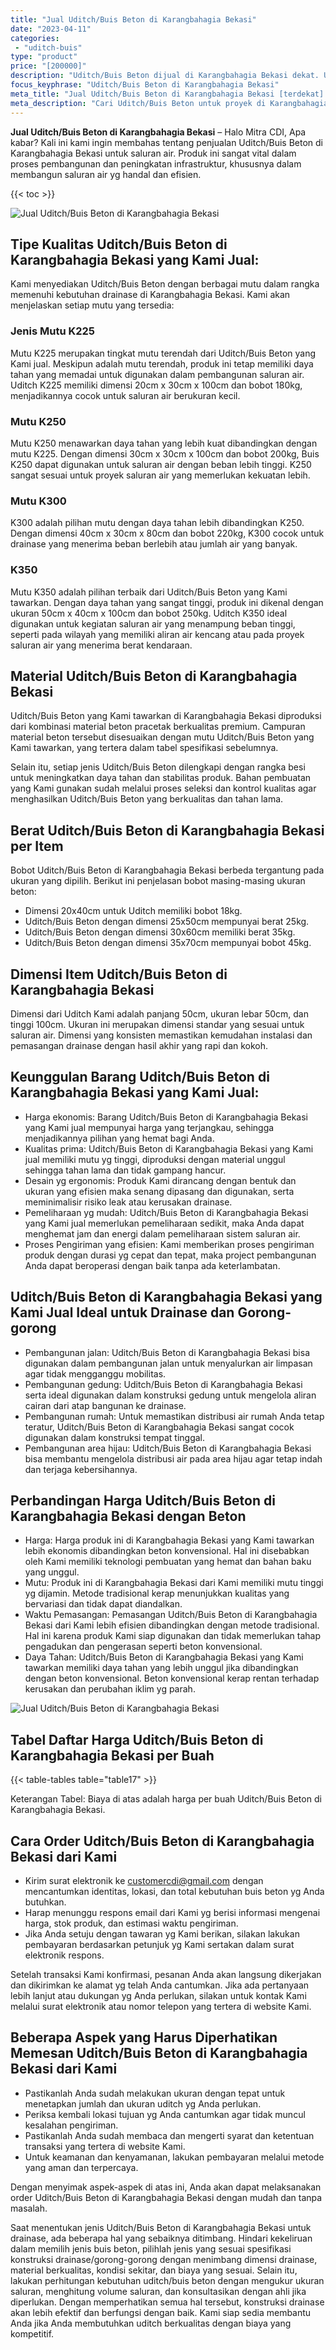 ```yaml
---
title: "Jual Uditch/Buis Beton di Karangbahagia Bekasi"
date: "2023-04-11"
categories:
 - "uditch-buis"
type: "product"
price: "[200000]"
description: "Uditch/Buis Beton dijual di Karangbahagia Bekasi dekat. Uditch/Buis Beton ini sering digunakan dalam project infrastruktur sebagai saluran drainase yang efisien dan tahan lama. Hubungi kami untuk informasi lebih lanjut."
focus_keyphrase: "Uditch/Buis Beton di Karangbahagia Bekasi"
meta_title: "Jual Uditch/Buis Beton di Karangbahagia Bekasi [terdekat] - CDI"
meta_description: "Cari Uditch/Buis Beton untuk proyek di Karangbahagia Bekasi? Kami menyediakan Uditch/Buis Beton berkualitas untuk infrastruktur saluran pembuangan. Dapatkan penawaran terbaik sekarang."
---
```


**Jual Uditch/Buis Beton di Karangbahagia Bekasi** – Halo Mitra CDI, Apa kabar? Kali ini kami ingin membahas tentang penjualan Uditch/Buis Beton di Karangbahagia Bekasi untuk saluran air. Produk ini sangat vital dalam proses pembangunan dan peningkatan infrastruktur, khususnya dalam membangun saluran air yg handal dan efisien.

{{< toc >}}

![Jual Uditch/Buis Beton di Karangbahagia Bekasi](/images/uditch-buis/uditch-beton-22.jpg)

## Tipe Kualitas Uditch/Buis Beton di Karangbahagia Bekasi yang Kami Jual:

Kami menyediakan Uditch/Buis Beton dengan berbagai mutu dalam rangka memenuhi kebutuhan drainase di Karangbahagia Bekasi. Kami akan menjelaskan setiap mutu yang tersedia:

### Jenis Mutu K225

Mutu K225 merupakan tingkat mutu terendah dari Uditch/Buis Beton yang Kami jual. Meskipun adalah mutu terendah, produk ini tetap memiliki daya tahan yang memadai untuk digunakan dalam pembangunan saluran air. Uditch K225 memiliki dimensi 20cm x 30cm x 100cm dan bobot 180kg, menjadikannya cocok untuk saluran air berukuran kecil.

### Mutu K250

Mutu K250 menawarkan daya tahan yang lebih kuat dibandingkan dengan mutu K225. Dengan dimensi 30cm x 30cm x 100cm dan bobot 200kg, Buis K250 dapat digunakan untuk saluran air dengan beban lebih tinggi. K250 sangat sesuai untuk proyek saluran air yang memerlukan kekuatan lebih.

### Mutu K300

K300 adalah pilihan mutu dengan daya tahan lebih dibandingkan K250. Dengan dimensi 40cm x 30cm x 80cm dan bobot 220kg, K300 cocok untuk drainase yang menerima beban berlebih atau jumlah air yang banyak.

### K350

Mutu K350 adalah pilihan terbaik dari Uditch/Buis Beton yang Kami tawarkan. Dengan daya tahan yang sangat tinggi, produk ini dikenal dengan ukuran 50cm x 40cm x 100cm dan bobot 250kg. Uditch K350 ideal digunakan untuk kegiatan saluran air yang menampung beban tinggi, seperti pada wilayah yang memiliki aliran air kencang atau pada proyek saluran air yang menerima berat kendaraan.

## Material Uditch/Buis Beton di Karangbahagia Bekasi

Uditch/Buis Beton yang Kami tawarkan di Karangbahagia Bekasi diproduksi dari kombinasi material beton pracetak berkualitas premium. Campuran material beton tersebut disesuaikan dengan mutu Uditch/Buis Beton yang Kami tawarkan, yang tertera dalam tabel spesifikasi sebelumnya.

Selain itu, setiap jenis Uditch/Buis Beton dilengkapi dengan rangka besi untuk meningkatkan daya tahan dan stabilitas produk. Bahan pembuatan yang Kami gunakan sudah melalui proses seleksi dan kontrol kualitas agar menghasilkan Uditch/Buis Beton yang berkualitas dan tahan lama.

## Berat Uditch/Buis Beton di Karangbahagia Bekasi per Item

Bobot Uditch/Buis Beton di Karangbahagia Bekasi berbeda tergantung pada ukuran yang dipilih. Berikut ini penjelasan bobot masing-masing ukuran beton:

*   Dimensi 20x40cm untuk Uditch memiliki bobot 18kg.
*   Uditch/Buis Beton dengan dimensi 25x50cm mempunyai berat 25kg.
*   Uditch/Buis Beton dengan dimensi 30x60cm memiliki berat 35kg.
*   Uditch/Buis Beton dengan dimensi 35x70cm mempunyai bobot 45kg.

## Dimensi Item Uditch/Buis Beton di Karangbahagia Bekasi

Dimensi dari Uditch Kami adalah panjang 50cm, ukuran lebar 50cm, dan tinggi 100cm. Ukuran ini merupakan dimensi standar yang sesuai untuk saluran air. Dimensi yang konsisten memastikan kemudahan instalasi dan pemasangan drainase dengan hasil akhir yang rapi dan kokoh.

## Keunggulan Barang Uditch/Buis Beton di Karangbahagia Bekasi yang Kami Jual:

*   Harga ekonomis: Barang Uditch/Buis Beton di Karangbahagia Bekasi yang Kami jual mempunyai harga yang terjangkau, sehingga menjadikannya pilihan yang hemat bagi Anda.
*   Kualitas prima: Uditch/Buis Beton di Karangbahagia Bekasi yang Kami jual memiliki mutu yg tinggi, diproduksi dengan material unggul sehingga tahan lama dan tidak gampang hancur.
*   Desain yg ergonomis: Produk Kami dirancang dengan bentuk dan ukuran yang efisien maka senang dipasang dan digunakan, serta meminimalisir risiko leak atau kerusakan drainase.
*   Pemeliharaan yg mudah: Uditch/Buis Beton di Karangbahagia Bekasi yang Kami jual memerlukan pemeliharaan sedikit, maka Anda dapat menghemat jam dan energi dalam pemeliharaan sistem saluran air.
*   Proses Pengiriman yang efisien: Kami memberikan proses pengiriman produk dengan durasi yg cepat dan tepat, maka project pembangunan Anda dapat beroperasi dengan baik tanpa ada keterlambatan.

## Uditch/Buis Beton di Karangbahagia Bekasi yang Kami Jual Ideal untuk Drainase dan Gorong-gorong

*   Pembangunan jalan: Uditch/Buis Beton di Karangbahagia Bekasi bisa digunakan dalam pembangunan jalan untuk menyalurkan air limpasan agar tidak mengganggu mobilitas.
*   Pembangunan gedung: Uditch/Buis Beton di Karangbahagia Bekasi serta ideal digunakan dalam konstruksi gedung untuk mengelola aliran cairan dari atap bangunan ke drainase.
*   Pembangunan rumah: Untuk memastikan distribusi air rumah Anda tetap teratur, Uditch/Buis Beton di Karangbahagia Bekasi sangat cocok digunakan dalam konstruksi tempat tinggal.
*   Pembangunan area hijau: Uditch/Buis Beton di Karangbahagia Bekasi bisa membantu mengelola distribusi air pada area hijau agar tetap indah dan terjaga kebersihannya.

## Perbandingan Harga Uditch/Buis Beton di Karangbahagia Bekasi dengan Beton

*   Harga: Harga produk ini di Karangbahagia Bekasi yang Kami tawarkan lebih ekonomis dibandingkan beton konvensional. Hal ini disebabkan oleh Kami memiliki teknologi pembuatan yang hemat dan bahan baku yang unggul.
*   Mutu: Produk ini di Karangbahagia Bekasi dari Kami memiliki mutu tinggi yg dijamin. Metode tradisional kerap menunjukkan kualitas yang bervariasi dan tidak dapat diandalkan.
*   Waktu Pemasangan: Pemasangan Uditch/Buis Beton di Karangbahagia Bekasi dari Kami lebih efisien dibandingkan dengan metode tradisional. Hal ini karena produk Kami siap digunakan dan tidak memerlukan tahap pengadukan dan pengerasan seperti beton konvensional.
*   Daya Tahan: Uditch/Buis Beton di Karangbahagia Bekasi yang Kami tawarkan memiliki daya tahan yang lebih unggul jika dibandingkan dengan beton konvensional. Beton konvensional kerap rentan terhadap kerusakan dan perubahan iklim yg parah.

![Jual Uditch/Buis Beton di Karangbahagia Bekasi](/images/uditch-buis/buis-beton-06.jpg)

## Tabel Daftar Harga Uditch/Buis Beton di Karangbahagia Bekasi per Buah

{{< table-tables table="table17" >}}

Keterangan Tabel: Biaya di atas adalah harga per buah Uditch/Buis Beton di Karangbahagia Bekasi.

## Cara Order Uditch/Buis Beton di Karangbahagia Bekasi dari Kami

*   Kirim surat elektronik ke customercdi@gmail.com dengan mencantumkan identitas, lokasi, dan total kebutuhan buis beton yg Anda butuhkan.
*   Harap menunggu respons email dari Kami yg berisi informasi mengenai harga, stok produk, dan estimasi waktu pengiriman.
*   Jika Anda setuju dengan tawaran yg Kami berikan, silakan lakukan pembayaran berdasarkan petunjuk yg Kami sertakan dalam surat elektronik respons.

Setelah transaksi Kami konfirmasi, pesanan Anda akan langsung dikerjakan dan dikirimkan ke alamat yg telah Anda cantumkan. Jika ada pertanyaan lebih lanjut atau dukungan yg Anda perlukan, silakan untuk kontak Kami melalui surat elektronik atau nomor telepon yang tertera di website Kami.

## Beberapa Aspek yang Harus Diperhatikan Memesan Uditch/Buis Beton di Karangbahagia Bekasi dari Kami

*   Pastikanlah Anda sudah melakukan ukuran dengan tepat untuk menetapkan jumlah dan ukuran uditch yg Anda perlukan.
*   Periksa kembali lokasi tujuan yg Anda cantumkan agar tidak muncul kesalahan pengiriman.
*   Pastikanlah Anda sudah membaca dan mengerti syarat dan ketentuan transaksi yang tertera di website Kami.
*   Untuk keamanan dan kenyamanan, lakukan pembayaran melalui metode yang aman dan terpercaya.

Dengan menyimak aspek-aspek di atas ini, Anda akan dapat melaksanakan order Uditch/Buis Beton di Karangbahagia Bekasi dengan mudah dan tanpa masalah.

Saat menentukan jenis Uditch/Buis Beton di Karangbahagia Bekasi untuk drainase, ada beberapa hal yang sebaiknya ditimbang. Hindari kekeliruan dalam memilih jenis buis beton, pilihlah jenis yang sesuai spesifikasi konstruksi drainase/gorong-gorong dengan menimbang dimensi drainase, material berkualitas, kondisi sekitar, dan biaya yang sesuai. Selain itu, lakukan perhitungan kebutuhan uditch/buis beton dengan mengukur ukuran saluran, menghitung volume saluran, dan konsultasikan dengan ahli jika diperlukan. Dengan memperhatikan semua hal tersebut, konstruksi drainase akan lebih efektif dan berfungsi dengan baik. Kami siap sedia membantu Anda jika Anda membutuhkan uditch berkualitas dengan biaya yang kompetitif.